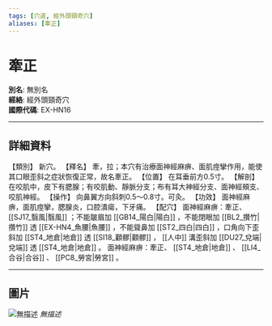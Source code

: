 ```yaml
---
tags: [穴道, 經外頭頸奇穴]
aliases: [牽正]
---
```


# 牽正

**別名**: 無別名  
**經絡**: 經外頭頸奇穴  
**國際代碼**: EX-HN16  

---

## 詳細資料
【類別】
新穴。
【釋名】
牽，拉；本穴有治療面神經麻痹、面肌痙攣作用，能使其口眼歪斜之症狀恢復正常，故名牽正。
【位置】
在耳垂前方0.5寸。
【解剖】
在咬肌中，皮下有腮腺；有咬肌動、靜脈分支；布有耳大神經分支、面神經頰支、咬肌神經。
【操作】
向鼻翼方向斜刺0.5～0.8寸。可灸。
【功效】
面神經麻痹，面肌痙攣，腮腺炎，口腔潰瘍，下牙痛。
【配穴】
面神經麻痹：牽正、 [[SJ17_翳風|翳風]] ；不能皺眉加 [[GB14_陽白|陽白]] ，不能閉眼加 [[BL2_攢竹|攢竹]] 透 [[EX-HN4_魚腰|魚腰]] ，不能聳鼻加 [[ST2_四白|四白]] ，口角向下歪斜加 [[ST4_地倉|地倉]] 透 [[SI18_顴髎|顴髎]] ， [[人中]] 溝歪斜加 [[DU27_兌端|兌端]] 透 [[ST4_地倉|地倉]] 。
面神經麻痹：牽正、 [[ST4_地倉|地倉]] 、 [[LI4_合谷|合谷]] 、 [[PC8_勞宮|勞宮]] 。

---

## 圖片
![無描述](https://yibian.hopto.org/pic/shu16/410.gif)
_無描述_

